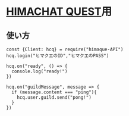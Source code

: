 # [HIMACHAT QUEST](http://himaquest.com)用

## 使い方
```
const {Client: hcq} = require("himaque-API")
hcq.login("ヒマクエのID","ヒマクエのPASS")

hcq.on("ready", () => {
  console.log("ready!")
})

hcq.on("guildMessage", message => {
  if (message.content === "ping"){
    hcq.user.guild.send("pong!")
  }
})
```
